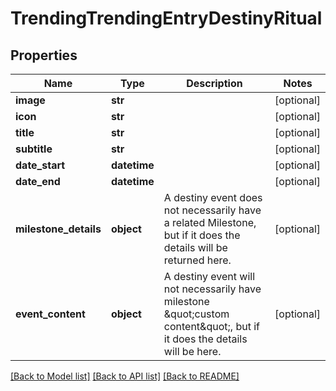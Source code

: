 # TrendingTrendingEntryDestinyRitual

## Properties
Name | Type | Description | Notes
------------ | ------------- | ------------- | -------------
**image** | **str** |  | [optional] 
**icon** | **str** |  | [optional] 
**title** | **str** |  | [optional] 
**subtitle** | **str** |  | [optional] 
**date_start** | **datetime** |  | [optional] 
**date_end** | **datetime** |  | [optional] 
**milestone_details** | **object** | A destiny event does not necessarily have a related Milestone, but if it does the details will be returned here. | [optional] 
**event_content** | **object** | A destiny event will not necessarily have milestone \&quot;custom content\&quot;, but if it does the details will be here. | [optional] 

[[Back to Model list]](../README.md#documentation-for-models) [[Back to API list]](../README.md#documentation-for-api-endpoints) [[Back to README]](../README.md)


